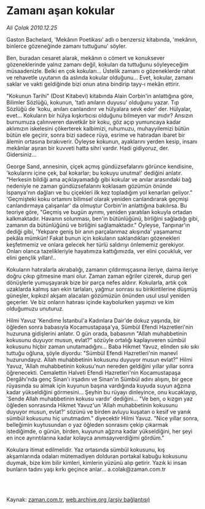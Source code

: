 # Zamanı aşan kokular

*Ali Çolak 2010.12.25*

<td class="columnist-detail">
<p>Gaston Bachelard, 'Mekânın Poetikası' adlı o benzersiz kitabında,  'mekânın, binlerce gözeneğinde zamanı tuttuğunu' söyler.</p>
<p>
<div id="haberMetinDiv">
<p>Ben, buradan cesaret alarak, mekânın o cömert ve konuksever gözeneklerinde yalnız zamanı değil, kokuları da tuttuğunu söyleyeceğim müsaadenizle. Belki en çok kokuları... Üstelik zamanı o gözeneklerde rahat ve rehavetle uyutanın da aslında kokular olduğunu... Evet, kokular, zamanı saklar ve vakti geldiğinde bizi onun atına bindirip tayy-ı mekân ettirir.
<p>"Kokunun Tarihi" (Dost Kitabevi) kitabında Alain Corbin'in anlattığına göre, Bilimler Sözlüğü, kokunun, 'tatlı anıların duyusu' olduğunu yazar. Tıp Sözlüğü de 'koku, anıları canlandırır ve hülyalara sevk eder' der. Hülyalar, evet... Kokuların bir hülya kışkırtıcısı olduğunu bilmeyen var mıdır? Ansızın burnumuza çalınıveren davetkâr bir koku, göz açıp yumuncaya kadar aklımızın iskelesini çökerterek kalbimizi, ruhumuzu, muhayyilemizi bütün bütün ele geçirir, sonra bizi sadece rüya, esrime ve hatıradan ibaret bir âlemin ortasına bırakıverir. Öyleyse kokunun, ayaklarını yerden kesip, insanı mekânlar aşıran bir kuvveti hatta sihri vardır. Hadi gidiyoruz, der. Gidersiniz...
<p>George Sand, annesinin, çiçek açmış gündüzsefalarını görünce kendisine, 'kokularını içine çek, bal kokarlar; bu kokuyu unutma!' dediğini anlatır. "Herkesin bildiği ama açıklayamadığı gibi kokular ve anılar arasındaki bağ nedeniyle ne zaman gündüzsefalarını koklasam gözümün önünde İspanya'nın dağları ve bu çiçekleri ilk kez topladığım yol kenarları geliyor." 'Geçmişteki koku ortamını bilimsel olarak yeniden canlandırarak geçmişi canlandırmaya çalışanlar' da olmuştur Corbin'in anlattığına bakılırsa. Bu teoriye göre, "Geçmiş ve bugün ayrımı, yeniden yaratılan kokuyla ortadan kalkmaktadır. Havanın solunması, ben'in bütünlüğünü, birliğini sağladığı gibi, zamanın da bütünlüğünü ve birliğini sağlamaktadır." Öyleyse, Tanpınar'ın dediği gibi, 'Yekpare geniş bir anın parçalanmaz akışında' yaşamamız pekâla mümkün! Fakat bunun için kokuların saklandıkları gözenekleri keşfetmemiz ve onlara gelecek her türlü saldırıyı önlememiz gerekiyor. Onları olanca tazelikleriyle hayatımıza kattığımızda, ver elini çocukluk, ver elini gençlik yılları!..
<p>Kokuların hatıralarla akrabalığı, zamanın çıldırmışçasına ileriye, daima ileriye doğru çıkıp gitmesine mani olur. Zaman zaman eğriler çizerek, durup geri dönüşlerle yumuşayarak bize bir parça nefes aldırır. Kokularla, artık çok uzaklarda kalmış sarı ekin tarlaları, yağmur sonrası su birikintilerine düşmüş güneşler, kıpkızıl akşam alacaları gözümüzün önünden usul usul yeniden geçerler. Ve biz onların hatırası içinde kaybolurken yaşımızı ve kim olduğumuzu unuturuz.
<p>Hilmi Yavuz 'Kendime İstanbul'a Kadınlara Dair'de dokuz yaşında, bir öğleden sonra babasıyla Kocamustapaşa'ya, Sümbül Efendi Hazretleri'nin huzuruna gidişlerini anlatır. O gün orada, babasının "Allah muhabbetinin kokusunu duyuyor musun, evlat?" sözüyle ortalığı kaplayıveren sümbül kokusunu hiçbir zaman unutamadığını... Baba Hikmet Yavuz, elinden sıkı sıkı tuttuğu oğluna, şöyle diyordu: "Sümbül Efendi Hazretleri'nin manevî huzurundayız. Allah muhabbetinin kokusunu duyuyor musun evlat?" Hilmi Yavuz, 'Allah muhabbetinin kokusu'nun nereden geldiğini yıllar yıllar sonra öğrenecekti. Cemalettin Halveti Efendi Hazretleri'nin Kocamustapaşa Dergâhı'nda genç Sinan'ı irşadını ve Sinan'ın Sümbül adını alışını, bir gece rüyasında su almak için kuyunun başına vardığında kuyuda suyun ağzına kadar yükseldiğini görmesini... Şeyhin bu rüyayı dinleyince, onu kucaklayıp, 'Sende Allah muhabbetinin kokusu vardır' dediğini... "Ve ben, o kızgın yaz öğleden sonrasında Hikmet Yavuz'un 'Allah muhabbetinin kokusunu duyuyor musun, evlat?' sözünü ve birden avluyu kuşatan o kesif ve yanık sümbül kokusunu hiç unutmadım." diyecektir Hilmi Yavuz. "Nice yıllar sonra, belleğimin kuytusundan o yaz öğleden sonrasını çekip çıkarmak istediğimde, o günün, birden, kuyunun ağzına kadar yükseldiğini, her şeyi en ince ayrıntılarına kadar kolayca anımsayıverdiğimi gördüm."
<p>Kokulara itimat edilmelidir. Yaz ortasında sümbül kokusunu, kış akşamlarında odaları mütemadiyen dolduran portakal kabuğu kokusunu duymak, bize kim bilir kimleri, kimlerin yüzünü alıp getirir. Yazık ki insan bunların tadını yaşı kırkı geçince anlar... a.colak@zaman.com.tr</p></p></p></p></p></p></div>
</p>


<p><br>
		 </br></p></td>

Kaynak: [zaman.com.tr](http://zaman.com.tr/yazar.do?yazino=1069849), [web.archive.org (arşiv bağlantısı)](http://web.archive.org/web/20110425094312/http://zaman.com.tr:80/yazar.do?yazino=1069849)
